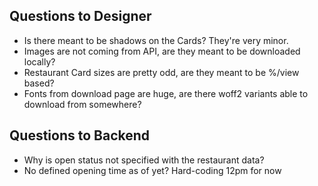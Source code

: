 ## Questions to Designer

- Is there meant to be shadows on the Cards? They're very minor.
- Images are not coming from API, are they meant to be downloaded locally?
- Restaurant Card sizes are pretty odd, are they meant to be %/view based?
- Fonts from download page are huge, are there woff2 variants able to download from somewhere?

## Questions to Backend

- Why is open status not specified with the restaurant data?
- No defined opening time as of yet? Hard-coding 12pm for now
